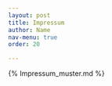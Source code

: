 ```yaml
---
layout: post
title: Impressum
author: Name
nav-menu: true
order: 20

---
```


{% Impressum_muster.md %}